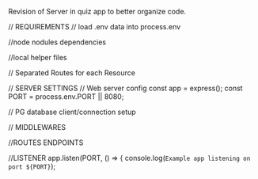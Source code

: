 Revision of Server in quiz app to better organize code.

// REQUIREMENTS
// load .env data into process.env

//node nodules dependencies

//local helper files

// Separated Routes for each Resource

// SERVER SETTINGS
// Web server config
const app = express();
const PORT = process.env.PORT || 8080;

// PG database client/connection setup

// MIDDLEWARES

//ROUTES ENDPOINTS

//LISTENER
app.listen(PORT, () =>
{
  console.log(`Example app listening on port ${PORT}`);